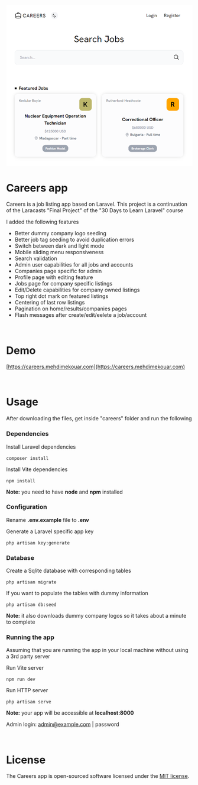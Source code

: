 ![Carrers app](screenshot.png)

# Careers app

Careers is a job listing app based on Laravel. This project is a continuation of the Laracasts "Final Project" of the "30 Days to Learn Laravel" course

I added the following features

- Better dummy company logo seeding
- Better job tag seeding to avoid duplication errors
- Switch between dark and light mode
- Mobile sliding menu responsiveness
- Search validation
- Admin user capabilities for all jobs and accounts
- Companies page specific for admin
- Profile page with editing feature
- Jobs page for company specific listings
- Edit/Delete capabilities for company owned listings
- Top right dot mark on featured listings
- Centering of last row listings
- Pagination on home/results/companies pages
- Flash messages after create/edit/eelete a job/account

<br />

# Demo

[https://careers.mehdimekouar.com](https://careers.mehdimekouar.com)

<br />

# Usage

After downloading the files, get inside "careers" folder and run the following 

### Dependencies
Install Laravel dependencies
```
composer install
```

Install Vite dependencies
```
npm install
```
**Note:** you need to have **node** and **npm** installed

### Configuration
Rename **.env.example** file to **.env**

Generate a Laravel specific app key
```
php artisan key:generate
```

### Database
Create a Sqlite database with corresponding tables
```
php artisan migrate
```

If you want to populate the tables with dummy information
```
php artisan db:seed
```
**Note:** it also downloads dummy company logos so it takes about a minute to complete

### Running the app
Assuming that you are running the app in your local machine without using a 3rd party server

Run Vite server
```
npm run dev
```

Run HTTP server

```
php artisan serve
```
**Note:** your app will be accessible at **localhost:8000**

Admin login: admin@example.com | password

<br />

# License

The Careers app is open-sourced software licensed under the [MIT license](https://opensource.org/licenses/MIT).
